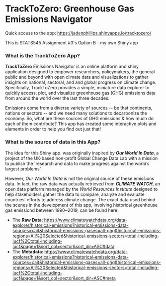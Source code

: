 # TrackToZero: Greenhouse Gas Emissions Navigator
Quick access to the app: https://jadenphillips.shinyapps.io/tracktozero/

This is STATS545 Assignment #3's Option B - my own Shiny app


### What is the TrackToZero App?
**TrackToZero** Emissions Navigator is an online platform and shiny application designed to empower researchers, policymakers, the general public and beyond with open climate data and visualizations to gather insights on national, sectoral, and and global progress on climate change. Specifically, TrackToZero provides a simple, miniature data explorer to quickly access, plot, and visualize greenhouse gas (GHG) emissions data from around the world over the last three decades.

Emissions come from a diverse variety of sources -- be that continents, nations or sectors -- and we need many solutions to decarbonize the economy. So, what are these sources of GHG emissions & how much do each of them contribute? This app has created some interactive plots and elements in order to help you find out just that!


### What is the source of data in this App?

The idea for this Shiny app. was originally inspired by ***Our World In Data***, a project of the UK-based non-profit Global Change Data Lab with a mission to publish the 'research and data to make progress against the world’s largest problems'. 

However, *Our World In Data* is not the original source of these emissions data. In fact, the raw data was actually retrieved from ***CLIMATE WATCH***, an open data platform managed by the *World Resources Institute* designed to help stakeholders gather the data to compare, analyze and evaluate countries’ efforts to address climate change. The exact data used behind the scenes in the development of this app, involving historical greenhouse gas emissiond between 1990~2019, can be found here:
- The **Raw Data**: https://www.climatewatchdata.org/data-explorer/historical-emissions?historical-emissions-data-sources=cait&historical-emissions-gases=all-ghg&historical-emissions-regions=All%20Selected&historical-emissions-sectors=total-including-lucf%2Ctotal-including-lucf&page=1&sort_col=sector&sort_dir=ASC#data
- The **Metadata**: https://www.climatewatchdata.org/data-explorer/historical-emissions?historical-emissions-data-sources=cait&historical-emissions-gases=all-ghg&historical-emissions-regions=All%20Selected&historical-emissions-sectors=total-including-lucf%2Ctotal-including-lucf&page=1&sort_col=sector&sort_dir=ASC#meta
